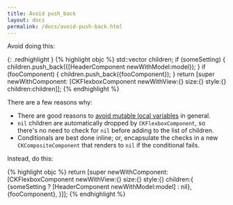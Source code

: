 ```yaml
---
title: Avoid push_back
layout: docs
permalink: /docs/avoid-push-back.html
---
```


Avoid doing this:

{: .redhighlight }
{% highlight objc %}
std::vector<CKFlexboxComponentChild> children;
if (someSetting) {
  children.push_back({[HeaderComponent newWithModel:model});
}
if (fooComponent) {
  children.push_back({fooComponent});
}
return [super newWithComponent:
        [CKFlexboxComponent
         newWithView:{}
         size:{}
         style:{}
         children:children]];
{% endhighlight %}

There are a few reasons why:

- There are good reasons to [avoid mutable local variables](avoid-local-variables.html) in general.
- `nil` children are automatically dropped by `CKFlexboxComponent`, so there's no need to check for `nil` before adding to the list of children.
- Conditionals are best done inline; or, encapsulate the checks in a new `CKCompositeComponent` that renders to `nil` if the conditional fails.

Instead, do this:

{% highlight objc %}
return [super newWithComponent:
        [CKFlexboxComponent
         newWithView:{}
         size:{}
         style:{}
         children:{
           {someSetting ? [HeaderComponent newWithModel:model] : nil},
           {fooComponent},
         }]];
{% endhighlight %}
